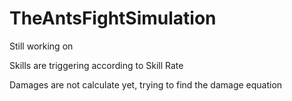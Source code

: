 # TheAntsFightSimulation

Still working on

Skills are triggering according to Skill Rate

Damages are not calculate yet, trying to find the damage equation
